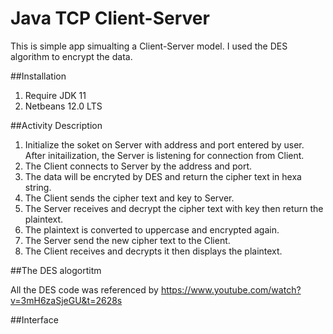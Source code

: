 # Java TCP Client-Server
  
  This is simple app simualting a Client-Server model.
  I used the DES algorithm to encrypt the data.

##Installation
  1. Require JDK 11
  2. Netbeans 12.0 LTS

##Activity Description

  1. Initialize the soket on Server with address and port entered by user. After initailization, the Server is listening for connection from Client.
  2. The Client connects to Server by the address and port.
  3. The data will be encryted by DES and return the cipher text in hexa string.
  4. The Client sends the cipher text and key to Server.
  5. The Server receives and decrypt the cipher text with key then return the plaintext.
  6. The plaintext is converted to uppercase and encrypted again.
  7. The Server send the new cipher text to the Client.
  8. The Client receives and decrypts it then displays the plaintext.

##The DES alogortitm
  
  All the DES code was referenced by https://www.youtube.com/watch?v=3mH6zaSjeGU&t=2628s
  
##Interface

##
  
